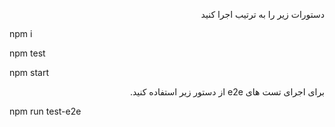 <p dir="rtl">
    دستورات زیر را به ترتیب اجرا کنید
</p>
<p>
    npm i 
</p>
<p>
    npm test
</p>
<p>
    npm start
</p>


<p dir="rtl">
  برای اجرای تست های e2e از دستور زیر استفاده کنید.
</p>
<p dir="ltr">
npm run test-e2e
</p>
</div>

